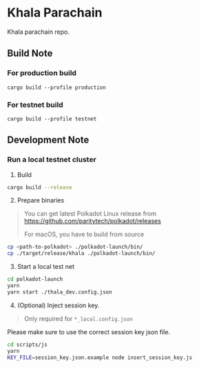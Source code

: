 # Khala Parachain

Khala parachain repo.

## Build Note

### For production build

`cargo build --profile production`

### For testnet build

`cargo build --profile testnet`

## Development Note

### Run a local testnet cluster

1. Build

```bash
cargo build --release
```

2. Prepare binaries

> You can get latest Polkadot Linux release from https://github.com/paritytech/polkadot/releases
> 
> For macOS, you have to build from source

```bash
cp <path-to-polkadot> ./polkadot-launch/bin/
cp ./target/release/khala ./polkadot-launch/bin/
```

3. Start a local test net

```bash
cd polkadot-launch
yarn
yarn start ./thala_dev.config.json
```

4. (Optional) Inject session key.

> Only required for `*_local.config.json`

Please make sure to use the correct session key json file.

```bash
cd scripts/js
yarn
KEY_FILE=session_key.json.example node insert_session_key.js
```
